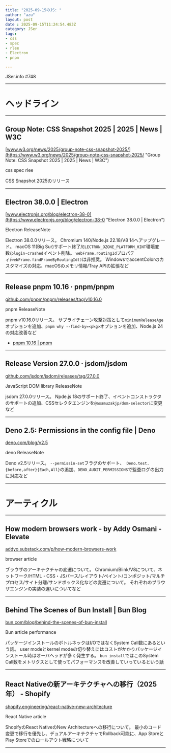 ```yaml
---
title: "2025-09-15のJS: "
author: "azu"
layout: post
date : 2025-09-15T11:24:54.483Z
category: JSer
tags:
- css
- spec
- rlee
- Electron
- pnpm

---
```


JSer.info #748

----

<h1 class="site-genre">ヘッドライン</h1>

----

## Group Note: CSS Snapshot 2025 | 2025 | News | W3C
[www.w3.org/news/2025/group-note-css-snapshot-2025/](https://www.w3.org/news/2025/group-note-css-snapshot-2025/ "Group Note: CSS Snapshot 2025 | 2025 | News | W3C")
<p class="jser-tags jser-tag-icon"><span class="jser-tag">css</span> <span class="jser-tag">spec</span> <span class="jser-tag">rlee</span></p>

CSS Snapshot 2025のリリース


----

## Electron 38.0.0 | Electron
[www.electronjs.org/blog/electron-38-0](https://www.electronjs.org/blog/electron-38-0 "Electron 38.0.0 | Electron")
<p class="jser-tags jser-tag-icon"><span class="jser-tag">Electron</span> <span class="jser-tag">ReleaseNote</span></p>

Electron 38.0.0リリース。
Chromium 140/Node.js 22.18/V8 14へアップグレード。
macOS 11(Big Sur)サポート終了/`ELECTRON_OZONE_PLATFORM_HINT`環境変数/`plugin-crashed`イベント削除。
`webFrame.routingId`プロパティ/`webFrame.findFrameByRoutingId()`は非推奨。
WindowsでaccentColorのカスタマイズの対応、macOSのメモリ情報/Tray APIの拡張など


----

## Release pnpm 10.16 · pnpm/pnpm
[github.com/pnpm/pnpm/releases/tag/v10.16.0](https://github.com/pnpm/pnpm/releases/tag/v10.16.0 "Release pnpm 10.16 · pnpm/pnpm")
<p class="jser-tags jser-tag-icon"><span class="jser-tag">pnpm</span> <span class="jser-tag">ReleaseNote</span></p>

pnpm v10.16.0リリース。
サプライチェーン攻撃対策として`minimumReleaseAge`オプションを追加、`pnpm why --find-by=<pkg>`オプションを追加、Node.js 24の対応改善など

- [pnpm 10.16 | pnpm](https://pnpm.io/blog/releases/10.16 "pnpm 10.16 | pnpm")

----

## Release Version 27.0.0 · jsdom/jsdom
[github.com/jsdom/jsdom/releases/tag/27.0.0](https://github.com/jsdom/jsdom/releases/tag/27.0.0 "Release Version 27.0.0 · jsdom/jsdom")
<p class="jser-tags jser-tag-icon"><span class="jser-tag">JavaScript</span> <span class="jser-tag">DOM</span> <span class="jser-tag">library</span> <span class="jser-tag">ReleaseNote</span></p>

jsdom 27.0.0リリース。
Npde.js 18のサポート終了、イベントコンストラクタのサポートの追加、CSSセレクタエンジンを`@asamuzakjp/dom-selector`に変更など


----

## Deno 2.5: Permissions in the config file | Deno
[deno.com/blog/v2.5](https://deno.com/blog/v2.5 "Deno 2.5: Permissions in the config file | Deno")
<p class="jser-tags jser-tag-icon"><span class="jser-tag">deno</span> <span class="jser-tag">ReleaseNote</span></p>

Deno v2.5リリース。
`--permissin-set`フラグのサポート、` Deno.test.{before,after}{Each,All}`の追加、`DENO_AUDIT_PERMISSIONS`で監査ログの出力に対応など


----
<h1 class="site-genre">アーティクル</h1>

----

## How modern browsers work - by Addy Osmani - Elevate
[addyo.substack.com/p/how-modern-browsers-work](https://addyo.substack.com/p/how-modern-browsers-work "How modern browsers work - by Addy Osmani - Elevate")
<p class="jser-tags jser-tag-icon"><span class="jser-tag">browser</span> <span class="jser-tag">article</span></p>

ブラウザのアーキテクチャの変遷について。
Chromium/Blink/V8について、ネットワーク/HTML・CSS・JSパース/レイアウト/ペイント/コンポジット/マルチプロセス/サイト分離/サンドボックス化などの変遷について。
それぞれのブラウザエンジンの実装の違いについてなど


----

## Behind The Scenes of Bun Install | Bun Blog
[bun.com/blog/behind-the-scenes-of-bun-install](https://bun.com/blog/behind-the-scenes-of-bun-install "Behind The Scenes of Bun Install | Bun Blog")
<p class="jser-tags jser-tag-icon"><span class="jser-tag">Bun</span> <span class="jser-tag">article</span> <span class="jser-tag">performance</span></p>

パッケージインストールのボトルネックはI/OではなくSystem Call数にあるという話。
user modeとkernel modeの切り替えにはコストがかかりパッケージインストール時はオーバヘッドが多く発生する。
`bun install`ではこのSystem Call数をメトリクスとして使ってパフォーマンスを改善していっているという話


----

## React Nativeの新アーキテクチャへの移行（2025年） - Shopify
[shopify.engineering/react-native-new-architecture](https://shopify.engineering/react-native-new-architecture "React Nativeの新アーキテクチャへの移行（2025年） - Shopify")
<p class="jser-tags jser-tag-icon"><span class="jser-tag">React</span> <span class="jser-tag">Native</span> <span class="jser-tag">article</span></p>

ShopifyのReact NativeのNew Architectureへの移行について。
最小のコード変更で移行を優先し、デュアルアーキテクチャでRollback可能に、App StoreとPlay Storeでのロールアウト戦略について


----
